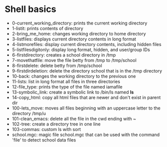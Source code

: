 # Shell basics

- 0-current_working_directory: prints the current working directory
- 1-listit: prints contents of directory
- 2-bring_me_home: changes working directory to home directory
- 3-listfiles: displays current directory contents in long format
- 4-listmorefiles: display current directory contents, including hidden files
- 5-listfilesdigitonly: display long format, hidden, and user/group IDs
- 6-firstdirectory: creates a school directory in /tmp
- 7-movethatfile: move the file betty from /tmp to /tmp/school
- 8-firstdelete: delete betty from /tmp/school
- 9-firstdirdeletion: delete the directory school that is in the /tmp directory
- 10-back: changes the working directory to the previous one
- 11-lists: list in long format all files in three directories
- 12-file_type: prints the type of the file named iamafile
- 13-symbolic_link: create a symbolic link to /bin/ls named __ls__
- 14-copy_html: copy all html files that are newer and don't exist in parent dir
- 100-lets_move: moves all files beginning with an uppercase letter to the directory /tmp/u
- 101-clean_emacs: delete all the file in the cwd ending with ~
- 102-tree: create a directory tree in one line
- 103-commas: custom ls with sort
- school.mgc: magic file school.mgc that can be used with the command 'file' to detect school data files

